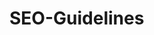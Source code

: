 # SEO-Guidelines
## <title> tags ##
  keep these clear and relevant
## <meta description> tags ##
  keep these clear and relevant, though use the added space to expand on the <title> tag in a meaningful way
## alt attributes ##
  use this attribute on <img> tags to describe the image, so that we can understand the content of the image
## <h1> tag ##
  helps users understand the content of a page more clearly when properly used
## Internal links ##
  helps create a view of how content inside your website is related.  Also helps users navigate easily to related content.
## Links to external sources ##
  be careful who you link to as it’s a signal you trust them.  The number of links pointing from your page to external locations should be reasonable.
## Social sharing ##
  enabling social sharing encourages visitors to share your content with their networks
## Crawlability ##
  ### XML Sitemaps ###
      make sure you have these set up and that you keep them fresh and current
  ### Navigational structure ###
      keep it clean, simple and easy to crawl
  ### Rich media cautions ###
      don’t bury links to content inside JavaScript
  ### Graceful degradation ###
      enable a clean down-level experience so crawlers can see your content
  ### URL structure ###
      avoid using session IDs, &, # and other characters when possible
  ### Robots.txt ###
      often placed at root of domain, be careful as its powerful; reference sitemap.xml (or your sitemap-index file) in this document
 ## Site Structure ##
    Links
      cross link liberally inside your site between relevant, related content; link to external sites as well
    URL structure and keyword usage
      keep it clean and keyword rich when possible
    Clean URLs
      no extraneous parameters (sessions, tracking, etc.)
    HTML & XML sitemaps
      enable both so users and crawlers can both find what they need – one does not replace the other
  ## General ##
  
